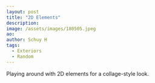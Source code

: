 ```yaml
---
layout: post
title: "2D Elements"
description: 
image: /assets/images/180505.jpeg
ao: 
author: Schuy H
tags: 
  - Exteriors
  - Random
---
```


Playing around with 2D elements for a collage-style look. 

<!--- 

Optinal front matter: Date: yyyy-mm-dd hh:mm:ss

Image examples: secondary, full width

![Placeholder](/assets/images/171208.jpeg)

![Placeholder](/assets/images/171208.jpeg#full) 

---> 